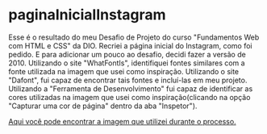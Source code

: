 # paginaInicialInstagram
Esse é o resultado do meu Desafio de Projeto do curso "Fundamentos Web com HTML e CSS" da DIO. Recriei a página inicial do Instagram, como foi pedido. E para adicionar um pouco ao desafio, decidi fazer a versão de 2010. 
Utilizando o site "WhatFontIs", identifiquei fontes similares com a fonte utilizada na imagem que usei como inspiração.
Utilizando o site "Dafont", fui capaz de encontrar tais fontes e incluí-las em meu projeto.
Utilizando a "Ferramenta de Desenvolvimento" fui capaz de identificar as cores utilizadas na imagem que usei como inspiração(clicando na opção "Capturar uma cor de página" dentro da aba "Inspetor").

[Aqui você pode encontrar a imagem que utilizei durante o processo.](https://www.webdesignmuseum.org/web-design-history/instagram-2010)
